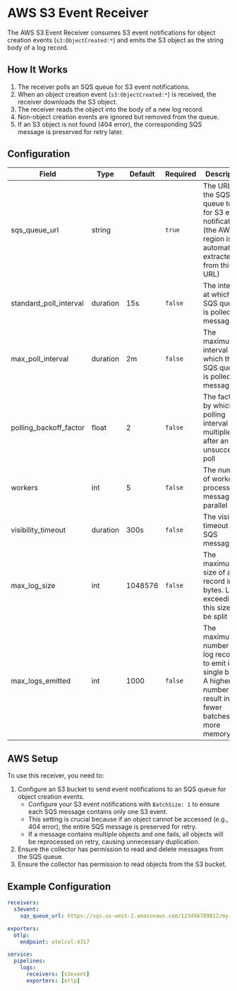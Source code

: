 # AWS S3 Event Receiver

The AWS S3 Event Receiver consumes S3 event notifications for object creation events (`s3:ObjectCreated:*`) and emits the S3 object as the string body of a log record.

## How It Works

1. The receiver polls an SQS queue for S3 event notifications.
2. When an object creation event (`s3:ObjectCreated:*`) is received, the receiver downloads the S3 object.
3. The receiver reads the object into the body of a new log record.
4. Non-object creation events are ignored but removed from the queue.
5. If an S3 object is not found (404 error), the corresponding SQS message is preserved for retry later.


## Configuration

| Field                  | Type   | Default | Required | Description |
|------------------------|--------|---------|----------|-------------|
| sqs_queue_url          | string |         | `true`   | The URL of the SQS queue to poll for S3 event notifications (the AWS region is automatically extracted from this URL) |
| standard_poll_interval | duration | 15s   | `false`  | The interval at which the SQS queue is polled for messages |
| max_poll_interval      | duration | 2m   | `false`  | The maximum interval at which the SQS queue is polled for messages |
| polling_backoff_factor | float    | 2     | `false`  | The factor by which the polling interval is multiplied after an unsuccessful poll |
| workers                | int      | 5     | `false`  | The number of workers to process messages in parallel |
| visibility_timeout     | duration | 300s  | `false`  | The visibility timeout for SQS messages |
| max_log_size           | int      | 1048576  | `false`  | The maximum size of a log record in bytes. Logs exceeding this size will be split |
| max_logs_emitted       | int      | 1000  | `false`  | The maximum number of log records to emit in a single batch. A higher number will result in fewer batches, but more memory |

## AWS Setup

To use this receiver, you need to:

1. Configure an S3 bucket to send event notifications to an SQS queue for object creation events.
   - Configure your S3 event notifications with `BatchSize: 1` to ensure each SQS message contains only one S3 event.
   - This setting is crucial because if an object cannot be accessed (e.g., 404 error), the entire SQS message is preserved for retry.
   - If a message contains multiple objects and one fails, all objects will be reprocessed on retry, causing unnecessary duplication.
2. Ensure the collector has permission to read and delete messages from the SQS queue.
3. Ensure the collector has permission to read objects from the S3 bucket.

## Example Configuration

```yaml
receivers:
  s3event:
    sqs_queue_url: https://sqs.us-west-2.amazonaws.com/123456789012/my-queue

exporters:
  otlp:
    endpoint: otelcol:4317

service:
  pipelines:
    logs:
      receivers: [s3event]
      exporters: [otlp]
```
